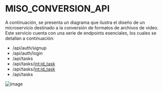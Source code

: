 # MISO_CONVERSION_API

A continuación, se presenta un diagrama que ilustra el diseño de un microservicio destinado a la conversión de formatos de archivos de video. Este servicio cuenta con una serie de endpoints esenciales, los cuales se detallan a continuación:

- /api/auth/signup
- /api/auth/login
- /api/tasks
- /api/tasks/<int:id_task>
- /api/tasks/<int:id_task>
- /api/tasks

![image](https://github.com/MISO-SOFTWARE-NUBE/MISO_CONVERSION_API/assets/54864717/04668aa7-6e99-4e57-96e3-442b7a043133)




